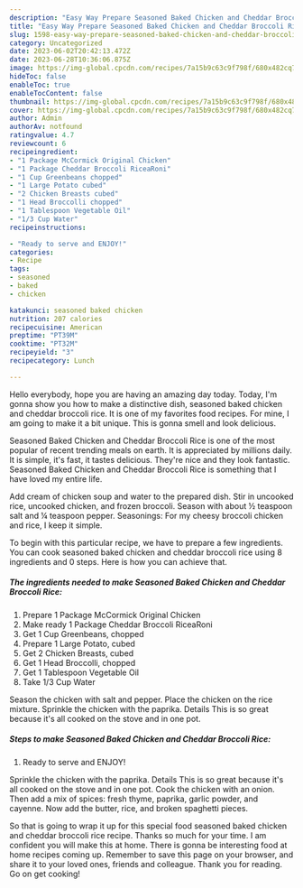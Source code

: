 ```yaml
---
description: "Easy Way Prepare Seasoned Baked Chicken and Cheddar Broccoli Rice yang Delicious"
title: "Easy Way Prepare Seasoned Baked Chicken and Cheddar Broccoli Rice yang Delicious"
slug: 1598-easy-way-prepare-seasoned-baked-chicken-and-cheddar-broccoli-rice-yang-delicious
category: Uncategorized
date: 2023-06-02T20:42:13.472Z
date: 2023-06-28T10:36:06.875Z
image: https://img-global.cpcdn.com/recipes/7a15b9c63c9f798f/680x482cq70/seasoned-baked-chicken-and-cheddar-broccoli-rice-recipe-main-photo.jpg
hideToc: false
enableToc: true
enableTocContent: false
thumbnail: https://img-global.cpcdn.com/recipes/7a15b9c63c9f798f/680x482cq70/seasoned-baked-chicken-and-cheddar-broccoli-rice-recipe-main-photo.jpg
cover: https://img-global.cpcdn.com/recipes/7a15b9c63c9f798f/680x482cq70/seasoned-baked-chicken-and-cheddar-broccoli-rice-recipe-main-photo.jpg
author: Admin
authorAv: notfound
ratingvalue: 4.7
reviewcount: 6
recipeingredient:
- "1 Package McCormick Original Chicken"
- "1 Package Cheddar Broccoli RiceaRoni"
- "1 Cup Greenbeans chopped"
- "1 Large Potato cubed"
- "2 Chicken Breasts cubed"
- "1 Head Broccolli chopped"
- "1 Tablespoon Vegetable Oil"
- "1/3 Cup Water"
recipeinstructions:

- "Ready to serve and ENJOY!"
categories:
- Recipe
tags:
- seasoned
- baked
- chicken

katakunci: seasoned baked chicken 
nutrition: 207 calories
recipecuisine: American
preptime: "PT39M"
cooktime: "PT32M"
recipeyield: "3"
recipecategory: Lunch

---
```



Hello everybody, hope you are having an amazing day today. Today, I'm gonna show you how to make a distinctive dish, seasoned baked chicken and cheddar broccoli rice. It is one of my favorites food recipes. For mine, I am going to make it a bit unique. This is gonna smell and look delicious.

Seasoned Baked Chicken and Cheddar Broccoli Rice is one of the most popular of recent trending meals on earth. It is appreciated by millions daily. It is simple, it's fast, it tastes delicious. They're nice and they look fantastic. Seasoned Baked Chicken and Cheddar Broccoli Rice is something that I have loved my entire life.

Add cream of chicken soup and water to the prepared dish. Stir in uncooked rice, uncooked chicken, and frozen broccoli. Season with about ½ teaspoon salt and ¼ teaspoon pepper. Seasonings: For my cheesy broccoli chicken and rice, I keep it simple.


To begin with this particular recipe, we have to prepare a few ingredients. You can cook seasoned baked chicken and cheddar broccoli rice using 8 ingredients and 0 steps. Here is how you can achieve that.

<!--inarticleads1-->

##### The ingredients needed to make Seasoned Baked Chicken and Cheddar Broccoli Rice:

1. Prepare 1 Package McCormick Original Chicken
1. Make ready 1 Package Cheddar Broccoli RiceaRoni
1. Get 1 Cup Greenbeans, chopped
1. Prepare 1 Large Potato, cubed
1. Get 2 Chicken Breasts, cubed
1. Get 1 Head Broccolli, chopped
1. Get 1 Tablespoon Vegetable Oil
1. Take 1/3 Cup Water


Season the chicken with salt and pepper. Place the chicken on the rice mixture. Sprinkle the chicken with the paprika. Details This is so great because it&#39;s all cooked on the stove and in one pot. 

<!--inarticleads2-->

##### Steps to make Seasoned Baked Chicken and Cheddar Broccoli Rice:


1. Ready to serve and ENJOY!

Sprinkle the chicken with the paprika. Details This is so great because it&#39;s all cooked on the stove and in one pot. Cook the chicken with an onion. Then add a mix of spices: fresh thyme, paprika, garlic powder, and cayenne. Now add the butter, rice, and broken spaghetti pieces. 

So that is going to wrap it up for this special food seasoned baked chicken and cheddar broccoli rice recipe. Thanks so much for your time. I am confident you will make this at home. There is gonna be interesting food at home recipes coming up. Remember to save this page on your browser, and share it to your loved ones, friends and colleague. Thank you for reading. Go on get cooking!
